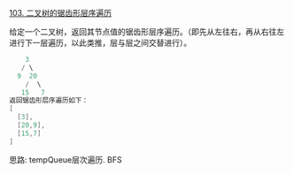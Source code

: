 [103. 二叉树的锯齿形层序遍历](https://leetcode-cn.com/problems/binary-tree-zigzag-level-order-traversal/submissions/)

给定一个二叉树，返回其节点值的锯齿形层序遍历。（即先从左往右，再从右往左进行下一层遍历，以此类推，层与层之间交替进行）。

```java
    3
   / \
  9  20
    /  \
   15   7
返回锯齿形层序遍历如下：
[
  [3],
  [20,9],
  [15,7]
]
```
 
思路: tempQueue层次遍历. BFS



